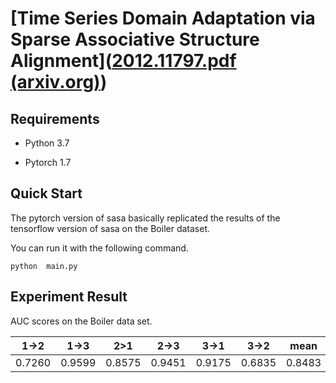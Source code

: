 # [Time Series Domain Adaptation via Sparse Associative Structure Alignment]([2012.11797.pdf (arxiv.org)](https://arxiv.org/pdf/2012.11797.pdf))

## Requirements

- Python  3.7

- Pytorch 1.7

  

## Quick Start

The pytorch version of sasa basically replicated the results of the tensorflow version of sasa on the Boiler dataset.

You can run it with the following command.

```
python  main.py
```



## Experiment Result

AUC scores on the Boiler data set.

|  1->2  |  1->3  |  2>1   |  2->3  |  3->1  |  3->2  | mean   |
| :----: | :----: | :----: | :----: | :----: | :----: | ------ |
| 0.7260 | 0.9599 | 0.8575 | 0.9451 | 0.9175 | 0.6835 | 0.8483 |

